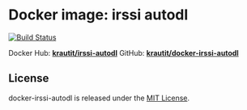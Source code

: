 # Docker image: irssi autodl

[![Build Status](https://travis-ci.com/KrautIT/docker-irssi-autodl.svg?branch=master)](https://travis-ci.com/KrautIT/docker-irssi-autodl)

Docker Hub: **[krautit/irssi-autodl](https://hub.docker.com/r/krautit/irssi-autodl/)**
GitHub: **[krautit/docker-irssi-autodl](https://github.com/KrautIT/docker-irssi-autodl)**

## License

docker-irssi-autodl is released under the [MIT License](https://opensource.org/licenses/MIT).
